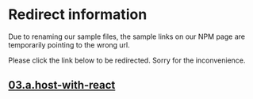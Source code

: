 # Redirect information

Due to renaming our sample files, the sample links on our NPM page are temporarily pointing to the wrong url. 

Please click the link below to be redirected. Sorry for the inconvenience.

## [03.a.host-with-react](./../03.a.host-with-react/README.md)